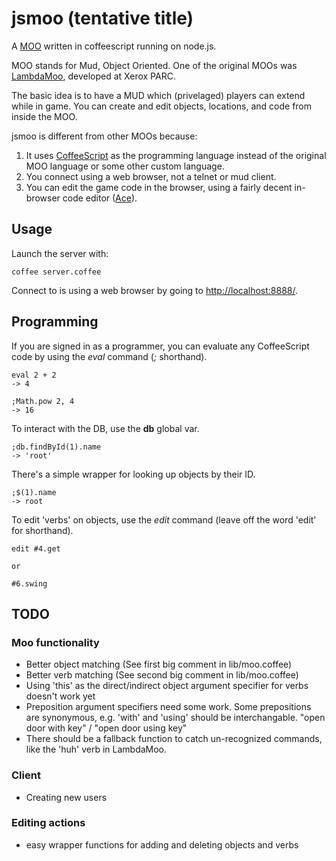 jsmoo (tentative title)
=======================

A [MOO](http://en.wikipedia.org/wiki/MOO) written in coffeescript running on node.js.

MOO stands for Mud, Object Oriented. One of the original MOOs was [LambdaMoo](http://en.wikipedia.org/wiki/LambdaMOO), developed at Xerox PARC.

The basic idea is to have a MUD which (privelaged) players can extend while in game.  You can create and edit objects, locations, and code from inside the MOO.

jsmoo is different from other MOOs because:

1. It uses [CoffeeScript](http://coffeescript.org/) as the programming language instead of the original MOO language or some other custom language.
2. You connect using a web browser, not a telnet or mud client.
3. You can edit the game code in the browser, using a fairly decent in-browser code editor ([Ace](http://ace.ajax.org/)).

Usage
-----

Launch the server with:

    coffee server.coffee

Connect to is using a web browser by going to [http://localhost:8888/](http://localhost:8888/).

Programming
-----------

If you are signed in as a programmer, you can evaluate any CoffeeScript code by using the *eval* command (*;* shorthand).

    eval 2 + 2
    -> 4

    ;Math.pow 2, 4
    -> 16

To interact with the DB, use the **db** global var.

    ;db.findById(1).name
    -> 'root'

There's a simple wrapper for looking up objects by their ID.

    ;$(1).name
    -> root

To edit 'verbs' on objects, use the *edit* command (leave off the word 'edit' for shorthand).

    edit #4.get

    or

    #6.swing

TODO
----

### Moo functionality

* Better object matching (See first big comment in lib/moo.coffee)
* Better verb matching (See second big comment in lib/moo.coffee)
* Using 'this' as the direct/indirect object argument specifier for verbs doesn't work yet
* Preposition argument specifiers need some work.  Some prepositions are synonymous, e.g. 'with' and 'using' should be interchangable.  "open door with key" / "open door using key"
* There should be a fallback function to catch un-recognized commands, like the 'huh' verb in LambdaMoo.

### Client

* Creating new users

### Editing actions

* easy wrapper functions for adding and deleting objects and verbs